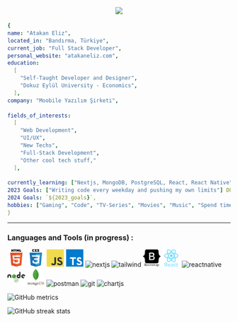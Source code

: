 <p align="center">
  <img src="https://capsule-render.vercel.app/api?type=waving&color=gradient&text=Hello!&height=100&section=header"/>
</p>

```yaml
{
name: "Atakan Eliz",
located_in: "Bandırma, Türkiye",
current_job: "Full Stack Developer",
personal_website: "atakaneliz.com",
education:
  [
    "Self-Taught Developer and Designer",
    "Dokuz Eylül University - Economics",
  ],
company: "Moobile Yazılım Şirketi",

fields_of_interests:
  [
    "Web Development",
    "UI/UX",
    "New Techs",
    "Full-Stack Development",
    "Other cool tech stuff,"
  ],
  
currently_learning: ["Nextjs, MongoDB, PostgreSQL, React, React Native"],
2023 Goals: ["Writing code every weekday and pushing my own limits"] DONE!,
2024 Goals: `${2023_goals}`,
hobbies: ["Gaming", "Code", "TV-Series", "Movies", "Music", "Spend time with friends"]
}
```
  
---  

<h3 align="left">Languages and Tools (in progress) :</h3>
<p align="left"> 
  <img src="https://raw.githubusercontent.com/devicons/devicon/master/icons/html5/html5-original-wordmark.svg" alt="html5" width="40" height="40"/> 
  <img src="https://raw.githubusercontent.com/devicons/devicon/master/icons/css3/css3-original-wordmark.svg" alt="css3" width="40" height="40"/> 
  <img src="https://raw.githubusercontent.com/devicons/devicon/master/icons/javascript/javascript-original.svg" alt="javascript" width="40" height="40"/>
  <img src="https://raw.githubusercontent.com/devicons/devicon/master/icons/typescript/typescript-original.svg" alt="typescript" width="40" height="40"/>
  <img src="https://cdn.worldvectorlogo.com/logos/nextjs-2.svg" alt="nextjs" width="40" height="40"/>
  <img src="https://www.vectorlogo.zone/logos/tailwindcss/tailwindcss-icon.svg" alt="tailwind" width="40" height="40"/> 
  <img src="https://raw.githubusercontent.com/devicons/devicon/master/icons/bootstrap/bootstrap-plain-wordmark.svg" alt="bootstrap" width="40" height="40"/>
  <img src="https://raw.githubusercontent.com/devicons/devicon/master/icons/react/react-original-wordmark.svg" alt="react" width="40" height="40"/> 
  <img src="https://reactnative.dev/img/header_logo.svg" alt="reactnative" width="40" height="40"/>
  <img src="https://raw.githubusercontent.com/devicons/devicon/master/icons/nodejs/nodejs-original-wordmark.svg" alt="nodejs" width="40" height="40"/> 
  <img src="https://raw.githubusercontent.com/devicons/devicon/master/icons/mongodb/mongodb-original-wordmark.svg" alt="mongodb" width="40" height="40"/> 
  <img src="https://www.vectorlogo.zone/logos/getpostman/getpostman-icon.svg" alt="postman" width="40" height="40"/>
  <img src="https://www.vectorlogo.zone/logos/git-scm/git-scm-icon.svg" alt="git" width="40" height="40"/>
  <img src="https://www.chartjs.org/media/logo-title.svg" alt="chartjs" width="40" height="40"/>
 </p>


![GitHub metrics](https://metrics.lecoq.io/atakaneliz)  

![GitHub streak stats](https://streak-stats.demolab.com/?user=atakaneliz)  


